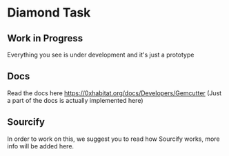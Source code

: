 # Diamond Task

## Work in Progress
Everything you see is under development and it's just a prototype

## Docs
Read the docs here https://0xhabitat.org/docs/Developers/Gemcutter
(Just a part of the docs is actually implemented here)

## Sourcify
In order to work on this, we suggest you to read how Sourcify works, more info will be added here.
